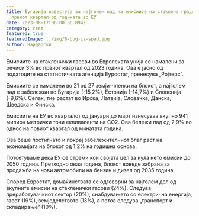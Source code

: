 ```yaml
---
title: Бугарија известува за најголем пад на емисиите на стаклена градина за
  првиот квартал од годината во ЕУ
date: 2023-08-17T06:00:56.894Z
category: свет
featured: true
featuredImage: ../img/8-bug-iz-spad.jpg
author: Вардарски
---
```

Емисиите на стакленички гасови во Европската унија се намалени за речиси 3% во првиот квартал од 2023 година. Ова е јасно од податоците на статистичката агенција Еуростат, пренесува „Ројтерс“.

Емисиите се намалени во 21 од 27 земји-членки на блокот, а најголем пад е забележан во Бугарија (-15,2%), Естонија (-14,7%) и Словенија (-9,6%). Сепак, тие растат во Ирска, Латвија, Словачка, Данска, Шведска и Финска.

Емисиите на ЕУ во кварталот од јануари до март изнесуваа вкупно 941 милион метрички тони еквиваленти на CO2. Ова бележи пад од 2,9% во однос на првиот квартал од минатата година.

Ова беше постигнато и покрај забележителниот благ раст на економијата на блокот од 1,2% на годишна основа.

Потсетуваме дека ЕУ се стреми кон својата цел за нула нето емисии до 2050 година. Претходно оваа година, блокот воведе забрана за продажба на нови автомобили на бензин и дизел од 2035 година.

Според Евростат, домаќинствата се одговорни за најголем дел од вкупните емисии на стакленички гасови (24%). Следува преработувачкиот сектор (20%), снабдувањето со електрична енергија, гасот (19%), земјоделството (13%), а потоа следува „транспорт и складирање“ (10%).